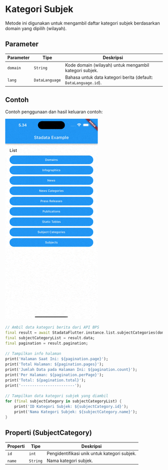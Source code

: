 # Kategori Subjek

Metode ini digunakan untuk mengambil daftar kategori subjek berdasarkan domain yang dipilih (wilayah).

## Parameter

| Parameter | Tipe           | Deskripsi                                                       |
| --------- | -------------- | --------------------------------------------------------------- |
| `domain`  | `String`       | Kode domain (wilayah) untuk mengambil kategori subjek.          |
| `lang`    | `DataLanguage` | Bahasa untuk data kategori berita (default: `DataLanguage.id`). |

## Contoh

Contoh penggunaan dan hasil keluaran contoh:

![Preview](/gif/subject_categories.gif)

```dart
// Ambil data kategori berita dari API BPS
final result = await StadataFlutter.instance.list.subjectCategories(domain: '7200');
final subjectCategoryList = result.data;
final pagination = result.pagination;

// Tampilkan info halaman
print('Halaman Saat Ini: ${pagination.page}');
print('Total Halaman: ${pagination.pages}');
print('Jumlah Data pada Halaman Ini: ${pagination.count}');
print('Per Halaman: ${pagination.perPage}');
print('Total: ${pagination.total}');
print('------------------------');

// Tampilkan data kategori subjek yang diambil
for (final subjectCategory in subjectCategoryList) {
    print('ID Kategori Subjek: ${subjectCategory.id}');
    print('Nama Kategori Subjek: ${subjectCategory.name}');
}
```

## Properti (SubjectCategory)

| Properti | Tipe     | Deskripsi                                    |
| -------- | -------- | -------------------------------------------- |
| `id`     | `int`    | Pengidentifikasi unik untuk kategori subjek. |
| `name`   | `String` | Nama kategori subjek.                        |
